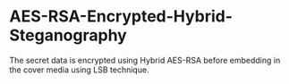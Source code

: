 # AES-RSA-Encrypted-Hybrid-Steganography
The secret data is encrypted using Hybrid AES-RSA before embedding in the cover media using LSB technique.

